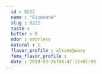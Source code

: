 ```yaml
---
  id : 8222
  name : "Eicosane"
  slug : 8222
  taste : 
  bitter : 0
  odor : odorless
  natural : 1
  flavor_profile : alkane@waxy
  fema_flavor_profile : 
  date : 2019-03-26T08:47:11+01:00
---
```



